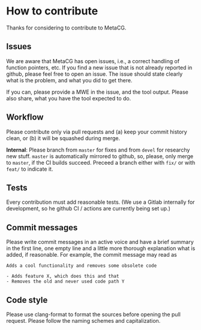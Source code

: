 # How to contribute

Thanks for considering to contribute to MetaCG.

## Issues

We are aware that MetaCG has open issues, i.e., a correct handling of function pointers, etc.
If you find a new issue that is not already reported in github, please feel free to open an issue.
The issue should state clearly what is the problem, and what you did to get there.

If you can, please provide a MWE in the issue, and the tool output.
Please also share, what you have the tool expected to do.

## Workflow

Please contribute only via pull requests and (a) keep your commit history clean, or (b) it will be squashed during merge.

**Internal**: Please branch from `master` for fixes and from `devel` for researchy new stuff.
`master` is automatically mirrored to github, so, please, only merge to `master`, if the CI builds succeed.
Preceed a branch either with `fix/` or with `feat/` to indicate it.

## Tests

Every contribution must add reasonable tests.
(We use a Gitlab internally for development, so he github CI / actions are currently being set up.)

## Commit messages

Please write commit messages in an active voice and have a brief summary in the first line, one empty line and a little more thorough explanation what is added, if reasonable.
For example, the commit message may read as

~~~{.txt}
Adds a cool functionality and removes some obsolete code

- Adds feature X, which does this and that
- Removes the old and never used code path Y
~~~

## Code style

Please use clang-format to format the sources before opening the pull request.
Please follow the naming schemes and capitalization.

